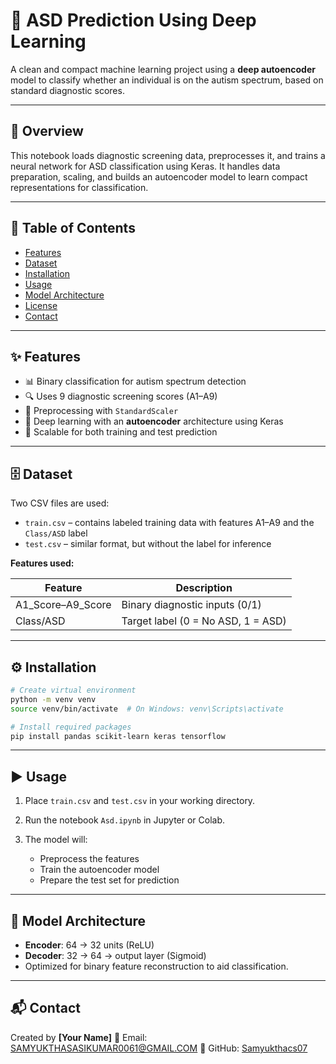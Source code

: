 
# 🧠 ASD Prediction Using Deep Learning

A clean and compact machine learning project using a **deep autoencoder** model to classify whether an individual is on the autism spectrum, based on standard diagnostic scores.

---

## 🚀 Overview

This notebook loads diagnostic screening data, preprocesses it, and trains a neural network for ASD classification using Keras. It handles data preparation, scaling, and builds an autoencoder model to learn compact representations for classification.

---

## 📑 Table of Contents

* [Features](#features)
* [Dataset](#dataset)
* [Installation](#installation)
* [Usage](#usage)
* [Model Architecture](#model-architecture)
* [License](#license)
* [Contact](#contact)

---

## ✨ Features

* 📊 Binary classification for autism spectrum detection
* 🔍 Uses 9 diagnostic screening scores (A1–A9)
* 🔄 Preprocessing with `StandardScaler`
* 🤖 Deep learning with an **autoencoder** architecture using Keras
* 🧪 Scalable for both training and test prediction

---

## 🗄️ Dataset

Two CSV files are used:

* `train.csv` – contains labeled training data with features A1–A9 and the `Class/ASD` label
* `test.csv` – similar format, but without the label for inference

**Features used:**

| Feature             | Description                        |
| ------------------- | ---------------------------------- |
| A1\_Score–A9\_Score | Binary diagnostic inputs (0/1)     |
| Class/ASD           | Target label (0 = No ASD, 1 = ASD) |

---

## ⚙️ Installation

```bash
# Create virtual environment
python -m venv venv
source venv/bin/activate  # On Windows: venv\Scripts\activate

# Install required packages
pip install pandas scikit-learn keras tensorflow
```

---

## ▶️ Usage

1. Place `train.csv` and `test.csv` in your working directory.
2. Run the notebook `Asd.ipynb` in Jupyter or Colab.
3. The model will:

   * Preprocess the features
   * Train the autoencoder model
   * Prepare the test set for prediction

---

## 🧠 Model Architecture

* **Encoder**: 64 → 32 units (ReLU)
* **Decoder**: 32 → 64 → output layer (Sigmoid)
* Optimized for binary feature reconstruction to aid classification.


---

## 📬 Contact

Created by **\[Your Name]**
📧 Email: [SAMYUKTHASASIKUMAR0061@GMAIL.COM](mailto:SAMYUKTHASASIKUMAR0061@GMAIL.COM)
🔗 GitHub: [Samyukthacs07](https://github.com/Samyukthacs07)


